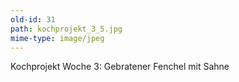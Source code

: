 ```yaml
---
old-id: 31
path: kochprojekt_3_5.jpg
mime-type: image/jpeg
---
```

Kochprojekt Woche 3:
Gebratener Fenchel mit Sahne

